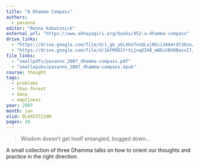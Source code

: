 ```yaml
---
title: "A Dhamma Compass"
authors:
  - pasanno
editor: "Ronna Kabatznick"
external_url: "https://www.abhayagiri.org/books/452-a-dhamma-compass"
drive_links:
  - "https://drive.google.com/file/d/1_gb_y6LXkU7nnQLxjN5ci34A4rdt3Dzo/view?usp=drivesdk"
  - "https://drive.google.com/file/d/1kFM9D1YrtLjvqOIH8_m8DiVBVOBazvI7/view?usp=drivesdk"
file_links:
  - "smallpdfs/pasanno_2007_dhamma-compass.pdf"
  - "smallepubs/pasanno_2007_dhamma-compass.epub"
course: thought
tags:
  - problems
  - thai-forest
  - dana
  - emptiness
year: 2007
month: jan
olid: OL49237228M
pages: 20
---
```


> Wisdom doesn’t get itself entangled, bogged down...

A small collection of three Dhamma talks on how to orient our thoughts and practice in the right direction.
